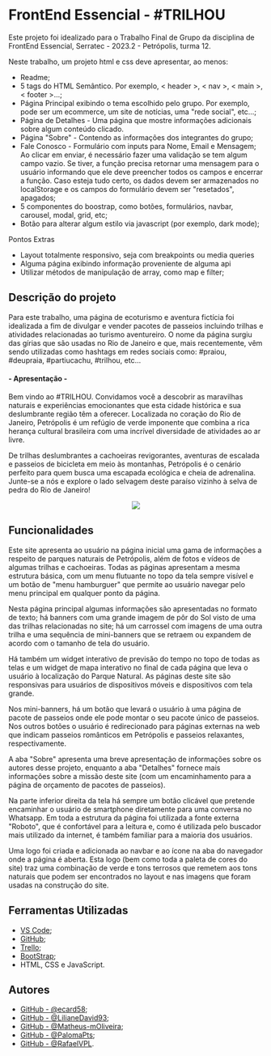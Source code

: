 
# FrontEnd Essencial - #TRILHOU


Este projeto foi idealizado para o Trabalho Final de Grupo da disciplina de FrontEnd Essencial, Serratec - 2023.2 - Petrópolis, turma 12.

Neste trabalho, um projeto html e css deve apresentar, ao menos:

- Readme;
- 5 tags do HTML Semântico. Por exemplo, < header >, < nav >, < main >, < footer >...;
- Página Principal exibindo o tema escolhido pelo grupo. Por exemplo, pode ser um ecommerce, um site de notícias, uma "rede social", etc...;
- Página de Detalhes - Uma página que mostre informações adicionais sobre algum conteúdo clicado.
- Página "Sobre" - Contendo as informações dos integrantes do grupo;
- Fale Conosco - Formulário com inputs para Nome, Email e Mensagem;
Ao clicar em enviar, é necessário fazer uma validação se tem algum campo vazio. Se tiver, a função precisa retornar uma mensagem para o usuário informando que ele deve preencher todos os campos e encerrar a função. Caso esteja tudo certo, os dados devem ser armazenados no localStorage e os campos do formulário devem ser "resetados", apagados;
- 5 componentes do boostrap, como botões, formulários, navbar, carousel, modal, grid, etc;
- Botão para alterar algum estilo via javascript (por exemplo, dark mode);


Pontos Extras

- Layout totalmente responsivo, seja com breakpoints ou media queries
- Alguma página exibindo informação proveniente de alguma api
- Utilizar métodos de manipulação de array, como map e filter;

## Descrição do projeto


Para este trabalho, uma página de ecoturismo e aventura fictícia foi idealizada a fim de divulgar e vender pacotes de passeios incluindo trilhas e atividades relacionadas ao turismo aventureiro. O nome da página surgiu das gírias que são usadas no Rio de Janeiro e que, mais recentemente, vêm sendo utilizadas como hashtags em redes sociais como: #praiou, #deupraia, #partiucachu, #trilhou, etc...

#### - Apresentação -

Bem vindo ao #TRILHOU. Convidamos você a descobrir as maravilhas naturais e experiências emocionantes que esta cidade histórica e sua deslumbrante região têm a oferecer. Localizada no coração do Rio de Janeiro, Petrópolis é um refúgio de verde imponente que combina a rica herança cultural brasileira com uma incrível diversidade de atividades ao ar livre. 

De trilhas deslumbrantes a cachoeiras revigorantes, aventuras de escalada e passeios de bicicleta em meio às montanhas, Petrópolis é o cenário perfeito para quem busca uma escapada ecológica e cheia de adrenalina. Junte-se a nós e explore o lado selvagem deste paraíso vizinho à selva de pedra do Rio de Janeiro!

<p align="center">
  <img src="https://uploaddeimagens.com.br/images/004/620/478/thumb/logo-trilhou.png?1695845907" />
</p>



## Funcionalidades

Este site apresenta ao usuário na página inicial uma gama de informações a respeito de parques naturais de Petrópolis, além de fotos e vídeos de algumas trilhas e cachoeiras. Todas as páginas apresentam a mesma estrutura básica, com um menu flutuante no topo da tela sempre visível e um botão de "menu hamburguer" que permite ao usuário navegar pelo menu principal em qualquer ponto da página.

Nesta página principal algumas informações são apresentadas no formato de texto; há banners com uma grande imagem de pôr do Sol visto de uma das trilhas relacionadas no site; há um carrossel com imagens de uma outra trilha e uma sequência de mini-banners que se retraem ou expandem de acordo com o tamanho de tela do usuário.

Há também um widget interativo de previsão do tempo no topo de todas as telas e um widget de mapa interativo no final de cada página que leva o usuário à localização do Parque Natural. As páginas deste site são responsivas para usuários de dispositivos móveis e dispositivos com tela grande.

Nos mini-banners, há um botão que levará o usuário à uma página de pacote de passeios onde ele pode montar o seu pacote único de passeios. Nos outros botões o usuário é  redirecionado para páginas externas na web que indicam passeios românticos em Petrópolis e passeios relaxantes, respectivamente.

A aba "Sobre" apresenta uma breve apresentação de informações sobre os autores desse projeto, enquanto a aba "Detalhes" fornece mais informações sobre a missão deste site (com um encaminhamento para a página de orçamento de pacotes de passeios).

Na parte inferior direita da tela há sempre um botão clicável que pretende encaminhar o usuário de smartphone diretamente para uma conversa no Whatsapp.
Em toda a estrutura da página foi utilizada a fonte externa "Roboto", que é confortável para a leitura e, como é utilizada pelo buscador mais utilizado da internet, é também familiar para a maioria dos usuários.

Uma logo foi criada e adicionada ao navbar e ao ícone na aba do navegador onde a página é aberta. Esta logo (bem como toda a paleta de cores do site) traz uma combinação de verde e tons terrosos que remetem aos tons naturais que podem ser encontrados no layout e nas imagens que foram usadas na construção do site.
## Ferramentas Utilizadas

- [VS Code](https://code.visualstudio.com/);
- [GitHub](https://www.github.com/);
- [Trello](https://trello.com/);
- [BootStrap](https://getbootstrap.com/);
- HTML, CSS e JavaScript.
## Autores

- [GitHub - @ecard58](https://www.github.com/ecard58);
- [GitHub - @LilianeDavid93](https://www.github.com/LilianeDavid93);
- [GitHub - @Matheus-mOliveira](https://www.github.com/Matheus-mOliveira);
- [GitHub - @PalomaPts](https://www.github.com/PalomaPts);
- [GitHub - @RafaelVPL](https://www.github.com/RafaelVPL).

